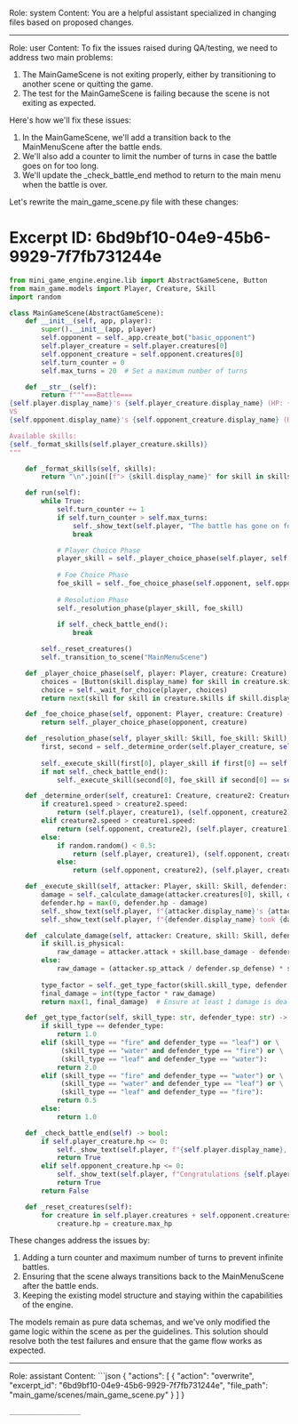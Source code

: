 Role: system
Content: You are a helpful assistant specialized in changing files based on proposed changes.
__________________
Role: user
Content: To fix the issues raised during QA/testing, we need to address two main problems:

1. The MainGameScene is not exiting properly, either by transitioning to another scene or quitting the game.
2. The test for the MainGameScene is failing because the scene is not exiting as expected.

Here's how we'll fix these issues:

1. In the MainGameScene, we'll add a transition back to the MainMenuScene after the battle ends.
2. We'll also add a counter to limit the number of turns in case the battle goes on for too long.
3. We'll update the _check_battle_end method to return to the main menu when the battle is over.

Let's rewrite the main_game_scene.py file with these changes:

# Excerpt ID: 6bd9bf10-04e9-45b6-9929-7f7fb731244e
```python main_game/scenes/main_game_scene.py
from mini_game_engine.engine.lib import AbstractGameScene, Button
from main_game.models import Player, Creature, Skill
import random

class MainGameScene(AbstractGameScene):
    def __init__(self, app, player):
        super().__init__(app, player)
        self.opponent = self._app.create_bot("basic_opponent")
        self.player_creature = self.player.creatures[0]
        self.opponent_creature = self.opponent.creatures[0]
        self.turn_counter = 0
        self.max_turns = 20  # Set a maximum number of turns

    def __str__(self):
        return f"""===Battle===
{self.player.display_name}'s {self.player_creature.display_name} (HP: {self.player_creature.hp}/{self.player_creature.max_hp})
VS
{self.opponent.display_name}'s {self.opponent_creature.display_name} (HP: {self.opponent_creature.hp}/{self.opponent_creature.max_hp})

Available skills:
{self._format_skills(self.player_creature.skills)}
"""

    def _format_skills(self, skills):
        return "\n".join([f"> {skill.display_name}" for skill in skills])

    def run(self):
        while True:
            self.turn_counter += 1
            if self.turn_counter > self.max_turns:
                self._show_text(self.player, "The battle has gone on for too long. It's a draw!")
                break

            # Player Choice Phase
            player_skill = self._player_choice_phase(self.player, self.player_creature)
            
            # Foe Choice Phase
            foe_skill = self._foe_choice_phase(self.opponent, self.opponent_creature)
            
            # Resolution Phase
            self._resolution_phase(player_skill, foe_skill)
            
            if self._check_battle_end():
                break

        self._reset_creatures()
        self._transition_to_scene("MainMenuScene")

    def _player_choice_phase(self, player: Player, creature: Creature) -> Skill:
        choices = [Button(skill.display_name) for skill in creature.skills]
        choice = self._wait_for_choice(player, choices)
        return next(skill for skill in creature.skills if skill.display_name == choice.display_name)

    def _foe_choice_phase(self, opponent: Player, creature: Creature) -> Skill:
        return self._player_choice_phase(opponent, creature)

    def _resolution_phase(self, player_skill: Skill, foe_skill: Skill):
        first, second = self._determine_order(self.player_creature, self.opponent_creature)
        
        self._execute_skill(first[0], player_skill if first[0] == self.player else foe_skill, second[1])
        if not self._check_battle_end():
            self._execute_skill(second[0], foe_skill if second[0] == self.opponent else player_skill, first[1])

    def _determine_order(self, creature1: Creature, creature2: Creature):
        if creature1.speed > creature2.speed:
            return (self.player, creature1), (self.opponent, creature2)
        elif creature2.speed > creature1.speed:
            return (self.opponent, creature2), (self.player, creature1)
        else:
            if random.random() < 0.5:
                return (self.player, creature1), (self.opponent, creature2)
            else:
                return (self.opponent, creature2), (self.player, creature1)

    def _execute_skill(self, attacker: Player, skill: Skill, defender: Creature):
        damage = self._calculate_damage(attacker.creatures[0], skill, defender)
        defender.hp = max(0, defender.hp - damage)
        self._show_text(self.player, f"{attacker.display_name}'s {attacker.creatures[0].display_name} used {skill.display_name}!")
        self._show_text(self.player, f"{defender.display_name} took {damage} damage!")

    def _calculate_damage(self, attacker: Creature, skill: Skill, defender: Creature) -> int:
        if skill.is_physical:
            raw_damage = attacker.attack + skill.base_damage - defender.defense
        else:
            raw_damage = (attacker.sp_attack / defender.sp_defense) * skill.base_damage
        
        type_factor = self._get_type_factor(skill.skill_type, defender.creature_type)
        final_damage = int(type_factor * raw_damage)
        return max(1, final_damage)  # Ensure at least 1 damage is dealt

    def _get_type_factor(self, skill_type: str, defender_type: str) -> float:
        if skill_type == defender_type:
            return 1.0
        elif (skill_type == "fire" and defender_type == "leaf") or \
             (skill_type == "water" and defender_type == "fire") or \
             (skill_type == "leaf" and defender_type == "water"):
            return 2.0
        elif (skill_type == "fire" and defender_type == "water") or \
             (skill_type == "water" and defender_type == "leaf") or \
             (skill_type == "leaf" and defender_type == "fire"):
            return 0.5
        else:
            return 1.0

    def _check_battle_end(self) -> bool:
        if self.player_creature.hp <= 0:
            self._show_text(self.player, f"{self.player.display_name}, you have lost the battle!")
            return True
        elif self.opponent_creature.hp <= 0:
            self._show_text(self.player, f"Congratulations {self.player.display_name}, you have won the battle!")
            return True
        return False

    def _reset_creatures(self):
        for creature in self.player.creatures + self.opponent.creatures:
            creature.hp = creature.max_hp
```

These changes address the issues by:

1. Adding a turn counter and maximum number of turns to prevent infinite battles.
2. Ensuring that the scene always transitions back to the MainMenuScene after the battle ends.
3. Keeping the existing model structure and staying within the capabilities of the engine.

The models remain as pure data schemas, and we've only modified the game logic within the scene as per the guidelines. This solution should resolve both the test failures and ensure that the game flow works as expected.
__________________
Role: assistant
Content: ```json
{
  "actions": [
    {
      "action": "overwrite",
      "excerpt_id": "6bd9bf10-04e9-45b6-9929-7f7fb731244e",
      "file_path": "main_game/scenes/main_game_scene.py"
    }
  ]
}
```
__________________
